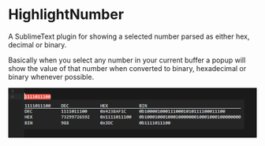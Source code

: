 # HighlightNumber
A SublimeText plugin for showing a selected number parsed as either hex, decimal or binary.

Basically when you select any number in your current buffer a popup will show the value of that number when converted to binary, hexadecimal or binary whenever possible.


![Image of the popup](Images/HighlightNumber_Popup.png)

